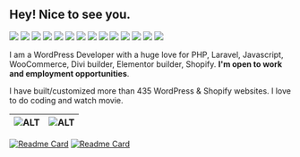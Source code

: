 **Hey! Nice to see you.**
---

![](https://img.shields.io/badge/Wordpress-21759B?style=for-the-badge&logo=wordpress&logoColor=white) ![](https://img.shields.io/badge/Elementor-9146FF?style=for-the-badge&logo=elementor&logoColor=white) ![](https://img.shields.io/badge/shopify-8DB543?style=for-the-badge&logo=Shopify&logoColor=white) ![](https://img.shields.io/badge/Laravel-FF2D20?style=for-the-badge&logo=laravel&logoColor=white) ![](https://img.shields.io/badge/PHP-777BB4?style=for-the-badge&logo=php&logoColor=white) ![](https://img.shields.io/badge/MySQL-005C84?style=for-the-badge&logo=mysql&logoColor=white) ![](https://img.shields.io/badge/Docker-2CA5E0?style=for-the-badge&logo=docker&logoColor=white) ![](https://img.shields.io/badge/JavaScript-323330?style=for-the-badge&logo=javascript&logoColor=F7DF1E) ![](https://img.shields.io/badge/jQuery-0769AD?style=for-the-badge&logo=jquery&logoColor=white) ![](https://img.shields.io/badge/HTML5-E34F26?style=for-the-badge&logo=html5&logoColor=white) ![](https://img.shields.io/badge/CSS3-1572B6?style=for-the-badge&logo=css3&logoColor=white) ![](https://img.shields.io/badge/Sass-CC6699?style=for-the-badge&logo=sass&logoColor=white) ![](https://img.shields.io/badge/Bootstrap-563D7C?style=for-the-badge&logo=bootstrap&logoColor=white) ![](https://img.shields.io/badge/Tailwind_CSS-38B2AC?style=for-the-badge&logo=tailwind-css&logoColor=white) 

I am a WordPress Developer with a huge love for PHP, Laravel, Javascript, WooCommerce, Divi builder, Elementor builder, Shopify. **I'm open to work and employment opportunities**. 

I have built/customized more than 435 WordPress & Shopify websites. I love to do coding and watch movie.

|![ALT](https://github-profile-stats-prod-ux-74.vercel.app/api?username=ismdibrahim&show_icons=true&include_all_commits=true&theme=buefy&hide_border=true)|![ALT](https://github-profile-stats-prod-ux-74.vercel.app/api/top-langs/?username=ismdibrahim&layout=compact&theme=buefy&hide_border=true)|
|-|-|

[![Readme Card](https://github-profile-stats-prod-ux-74.vercel.app/api/pin/?username=ismdibrahim&repo=oop-in-php)](https://github.com/ismdibrahim/oop-in-php) [![Readme Card](https://github-profile-stats-prod-ux-74.vercel.app/api/pin/?username=ismdibrahim&repo=Remove-Woocommerce-Tabs)](https://github.com/ismdibrahim/Remove-Woocommerce-Tabs)
